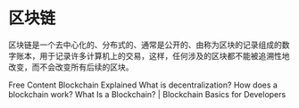 # 区块链

区块链是一个去中心化的、分布式的、通常是公开的、由称为区块的记录组成的数字账本，用于记录许多计算机上的交易，这样，任何涉及的区块都不能被追溯性地改变，而不会改变所有后续的区块。

<ResourceGroupTitle>Free Content</ResourceGroupTitle>
<BadgeLink colorScheme='yellow' badgeText='Read' href='https://www.investopedia.com/terms/b/blockchain.asp'>Blockchain Explained</BadgeLink>
<BadgeLink colorScheme='yellow' badgeText='Read' href='https://aws.amazon.com/blockchain/decentralization-in-blockchain/'>What is decentralization?</BadgeLink>
<BadgeLink badgeText='Watch' href='https://youtu.be/SSo_EIwHSd4'>How does a blockchain work?</BadgeLink>
<BadgeLink badgeText='Watch' href='https://youtu.be/4ff9esY_4aU'>What Is a Blockchain? | Blockchain Basics for Developers</BadgeLink>
